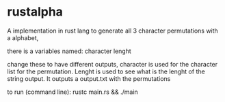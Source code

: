 # rustalpha
A implementation in rust lang to generate all 3 character permutations with a alphabet,

there is a variables named:
character 
lenght

change these to have different outputs, character is used for the character list for the permutation.
Lenght is used to see what is the lenght of the string output.
It outputs a output.txt with the permutations

to run (command line):
rustc main.rs && ./main
